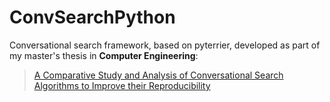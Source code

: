 # ConvSearchPython
Conversational search framework, based on pyterrier, developed as part of my master's thesis in **Computer Engineering**:
> [A Comparative Study and Analysis of Conversational Search Algorithms to Improve their Reproducibility](http://hdl.handle.net/20.500.12608/11546)
